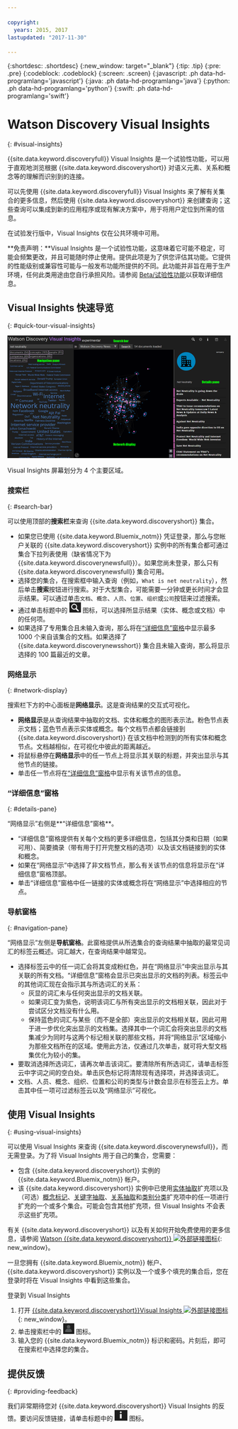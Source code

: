 ```yaml
---

copyright:
  years: 2015, 2017
lastupdated: "2017-11-30"

---
```


{:shortdesc: .shortdesc}
{:new_window: target="_blank"}
{:tip: .tip}
{:pre: .pre}
{:codeblock: .codeblock}
{:screen: .screen}
{:javascript: .ph data-hd-programlang='javascript'}
{:java: .ph data-hd-programlang='java'}
{:python: .ph data-hd-programlang='python'}
{:swift: .ph data-hd-programlang='swift'}

# Watson Discovery Visual Insights
{: #visual-insights}

{{site.data.keyword.discoveryfull}} Visual Insights 是一个试验性功能，可以用于直观地浏览根据 {{site.data.keyword.discoveryshort}} 对语义元素、关系和概念等的理解而识别到的连接。

可以先使用 {{site.data.keyword.discoveryfull}} Visual Insights 来了解有关集合的更多信息，然后使用 {{site.data.keyword.discoveryshort}} 来创建查询；这些查询可以集成到新的应用程序或现有解决方案中，用于将用户定位到所需的信息。

在试验发行版中，Visual Insights 仅在公共环境中可用。

**免责声明：**Visual Insights 是一个试验性功能，这意味着它可能不稳定，可能会频繁更改，并且可能随时停止使用。提供此项是为了供您评估其功能。它提供的性能级别或兼容性可能与一般发布功能所提供的不同。此功能并非旨在用于生产环境，任何此类用途由您自行承担风险。请参阅 [Beta/试验性功能](/docs/services/discovery/release-notes.html#beta-features)以获取详细信息。

## Visual Insights 快速导览
{: #quick-tour-visual-insights}

![Discovery Visual Insights 快速导览](images/discovery-visualinsights-quicktour.png)

Visual Insights 屏幕划分为 4 个主要区域。

### 搜索栏
{: #search-bar}

可以使用顶部的**搜索栏**来查询 {{site.data.keyword.discoveryshort}} 集合。

- 如果您已使用 {{site.data.keyword.Bluemix_notm}} 凭证登录，那么与您帐户关联的 {{site.data.keyword.discoveryshort}} 实例中的所有集合都可通过集合下拉列表使用（缺省情况下为 {{site.data.keyword.discoverynewsfull}}）。如果您尚未登录，那么只有 {{site.data.keyword.discoverynewsfull}} 集合可用。
- 选择您的集合，在搜索框中输入查询（例如，`What is net neutrality`），然后单击**搜索**按钮进行搜索。对于大型集合，可能需要一分钟或更长时间才会显示结果。可以通过单击`文档`、`概念`、`人员`、`位置`、`组织`或`公司`按钮来过滤搜索。
- 通过单击标题中的 ![“查询”图标](images/discovery-query-icon.png) 图标，可以选择所显示结果（实体、概念或文档）中的任何项。
- 如果选择了专用集合且未输入查询，那么将在[“详细信息”窗格](/docs/services/discovery/visual-insights.html#details-pane)中显示最多 1000 个来自该集合的文档。如果选择了 {{site.data.keyword.discoverynewsshort}} 集合且未输入查询，那么将显示选择的 100 篇最近的文章。

### 网络显示
{: #network-display}

搜索栏下方的中心面板是**网络显示**。这是查询结果的交互式可视化。

- **网络显示**是从查询结果中抽取的文档、实体和概念的图形表示法。粉色节点表示文档；蓝色节点表示实体或概念。每个文档节点都会链接到 {{site.data.keyword.discoveryshort}} 在该文档中检测到的所有实体和概念节点。文档越相似，在可视化中彼此的距离越近。
- 将鼠标悬停在**网络显示**中的任一节点上将显示其关联的标题，并突出显示与其他节点的链接。
- 单击任一节点将在[“详细信息”窗格](/docs/services/discovery/visual-insights.html#details-pane)中显示有关该节点的信息。

### “详细信息”窗格
{: #details-pane}

“网络显示”右侧是**“详细信息”窗格**。

- “详细信息”窗格提供有关每个文档的更多详细信息，包括其分类和日期（如果可用）、简要摘录（带有用于打开完整文档的选项）以及该文档链接到的实体和概念。
- 如果在“网络显示”中选择了非文档节点，那么有关该节点的信息将显示在“详细信息”窗格顶部。
- 单击“详细信息”窗格中任一链接的实体或概念将在“网络显示”中选择相应的节点。

### 导航窗格
{: #navigation-pane}

“网络显示”左侧是**导航窗格**。此窗格提供从所选集合的查询结果中抽取的最常见词汇的标签云概述。词汇越大，在查询结果中越常见。

- 选择标签云中的任一词汇会将其变成粉红色，并在“网络显示”中突出显示与其关联的所有文档。“详细信息”窗格会显示已突出显示的文档的列表。标签云中的其他词汇现在会指示其与所选词汇的关系：
  - 灰显的词汇未与任何突出显示的文档关联。
  - 如果词汇变为紫色，说明该词汇与所有突出显示的文档相关联，因此对于尝试区分文档没有什么用。
  - 保持蓝色的词汇与某些（而不是全部）突出显示的文档相关联，因此可用于进一步优化突出显示的文档集。选择其中一个词汇会将突出显示的文档集减少为同时与这两个标记相关联的那些文档，并将“网络显示”区域缩小为那些文档所在的区域。使用此方法，仅通过几次单击，就可将大型文档集优化为较小的集。
- 要取消选择所选词汇，请再次单击该词汇。要清除所有所选词汇，请单击标签云中字词之间的空白处。单击灰色标记将清除现有选择项，并选择该词汇。
- 文档、人员、概念、组织、位置和公司的类型与计数会显示在标签云上方。单击其中任一项可过滤标签云以及“网络显示”可视化。

## 使用 Visual Insights
{: #using-visual-insights}

可以使用 Visual Insights 来查询 {{site.data.keyword.discoverynewsfull}}，而无需登录。为了将 Visual Insights 用于自己的集合，您需要：

- 包含 {{site.data.keyword.discoveryshort}} 实例的 {{site.data.keyword.Bluemix_notm}} 帐户。
- 该 {{site.data.keyword.discoveryshort}} 实例中已使用[实体抽取](/docs/services/discovery/building.html#entity-extraction)扩充项以及（可选）[概念标记](/docs/services/discovery/building.html#concept-tagging)、[关键字抽取](/docs/services/discovery/building.html#keyword-extraction)、[关系抽取](/docs/services/discovery/building.html#relation-extraction)和[类别分类](/docs/services/discovery/building.html#category-classification)扩充项中的任一项进行扩充的一个或多个集合。可能会包含其他扩充项，但 Visual Insights 不会表示这些扩充项。

有关 {{site.data.keyword.discoveryshort}} 以及有关如何开始免费使用的更多信息，请参阅 [Watson {{site.data.keyword.discoveryshort}} ![外部链接图标](../../icons/launch-glyph.svg "外部链接图标")](https://www.ibm.com/watson/services/discovery/){: new_window}。

一旦您拥有 {{site.data.keyword.Bluemix_notm}} 帐户、{{site.data.keyword.discoveryshort}} 实例以及一个或多个填充的集合后，您在登录时将在 Visual Insights 中看到这些集合。

登录到 Visual Insights

1. 打开 [{{site.data.keyword.discoveryshort}}Visual Insights ![外部链接图标](../../icons/launch-glyph.svg "外部链接图标")](https://visual-insights.bluemix.net){: new_window}。
1. 单击搜索栏中的 ![“概要文件”图标](images/discovery-profile-icon.png) 图标。
1. 输入您的 {{site.data.keyword.Bluemix_notm}} 标识和密码。片刻后，即可在搜索栏中选择您的集合。

## 提供反馈
{: #providing-feedback}

我们非常期待您对 {{site.data.keyword.discoveryshort}} Visual Insights 的反馈。要访问反馈链接，请单击标题中的 ![“信息”图标](images/discovery-info-icon.png) 图标。
